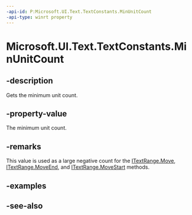 ```yaml
---
-api-id: P:Microsoft.UI.Text.TextConstants.MinUnitCount
-api-type: winrt property
---
```


<!-- Property syntax
public int MinUnitCount { get; }
-->

# Microsoft.UI.Text.TextConstants.MinUnitCount

## -description
Gets the minimum unit count.

## -property-value
The minimum unit count.

## -remarks
This value is used as a large negative count for the [ITextRange.Move](itextrange_move_557494925.md), [ITextRange.MoveEnd](itextrange_moveend_710856136.md), and [ITextRange.MoveStart](itextrange_movestart_1643446878.md) methods.

## -examples

## -see-also
